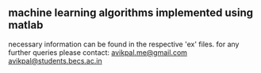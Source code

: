 machine learning algorithms implemented using matlab
----------------------------------------------------
necessary information can be found in the respective 'ex' files. 
for any further queries please contact: avikpal.me@gmail.com
                                        avikpal@students.becs.ac.in
